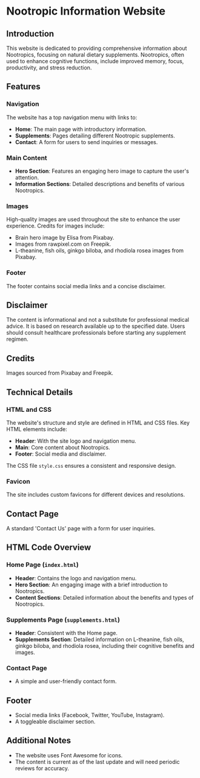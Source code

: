 # Nootropic Information Website

## Introduction
This website is dedicated to providing comprehensive information about Nootropics, focusing on natural dietary supplements. Nootropics, often used to enhance cognitive functions, include improved memory, focus, productivity, and stress reduction.

## Features

### Navigation
The website has a top navigation menu with links to:
- **Home**: The main page with introductory information.
- **Supplements**: Pages detailing different Nootropic supplements.
- **Contact**: A form for users to send inquiries or messages.

### Main Content
- **Hero Section**: Features an engaging hero image to capture the user's attention.
- **Information Sections**: Detailed descriptions and benefits of various Nootropics.

### Images
High-quality images are used throughout the site to enhance the user experience. Credits for images include:
- Brain hero image by Elisa from Pixabay.
- Images from rawpixel.com on Freepik.
- L-theanine, fish oils, ginkgo biloba, and rhodiola rosea images from Pixabay.

### Footer
The footer contains social media links and a concise disclaimer.

## Disclaimer
The content is informational and not a substitute for professional medical advice. It is based on research available up to the specified date. Users should consult healthcare professionals before starting any supplement regimen.

## Credits
Images sourced from Pixabay and Freepik. 

## Technical Details

### HTML and CSS
The website's structure and style are defined in HTML and CSS files. Key HTML elements include:
- **Header**: With the site logo and navigation menu.
- **Main**: Core content about Nootropics.
- **Footer**: Social media and disclaimer.

The CSS file `style.css` ensures a consistent and responsive design.

### Favicon
The site includes custom favicons for different devices and resolutions.

## Contact Page
A standard 'Contact Us' page with a form for user inquiries.

## HTML Code Overview

### Home Page (`index.html`)
- **Header**: Contains the logo and navigation menu.
- **Hero Section**: An engaging image with a brief introduction to Nootropics.
- **Content Sections**: Detailed information about the benefits and types of Nootropics.

### Supplements Page (`supplements.html`)
- **Header**: Consistent with the Home page.
- **Supplements Section**: Detailed information on L-theanine, fish oils, ginkgo biloba, and rhodiola rosea, including their cognitive benefits and images.

### Contact Page
- A simple and user-friendly contact form.

## Footer
- Social media links (Facebook, Twitter, YouTube, Instagram).
- A toggleable disclaimer section.

## Additional Notes
- The website uses Font Awesome for icons.
- The content is current as of the last update and will need periodic reviews for accuracy.

